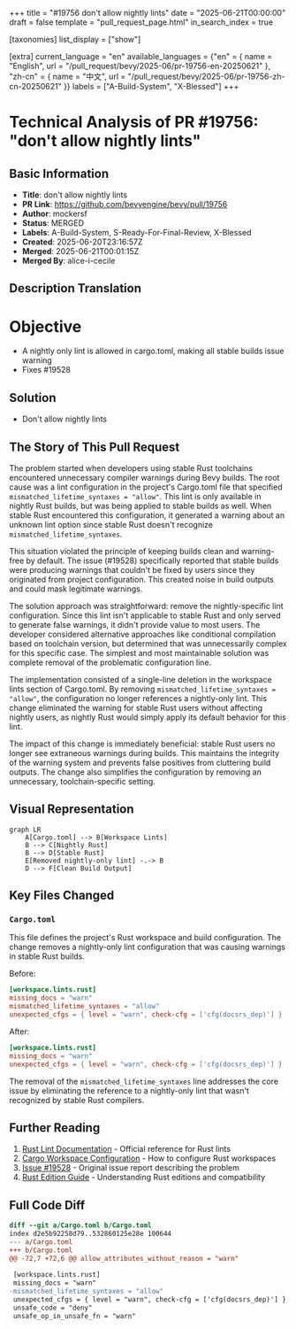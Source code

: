 +++
title = "#19756 don't allow nightly lints"
date = "2025-06-21T00:00:00"
draft = false
template = "pull_request_page.html"
in_search_index = true

[taxonomies]
list_display = ["show"]

[extra]
current_language = "en"
available_languages = {"en" = { name = "English", url = "/pull_request/bevy/2025-06/pr-19756-en-20250621" }, "zh-cn" = { name = "中文", url = "/pull_request/bevy/2025-06/pr-19756-zh-cn-20250621" }}
labels = ["A-Build-System", "X-Blessed"]
+++

# Technical Analysis of PR #19756: "don't allow nightly lints"

## Basic Information
- **Title**: don't allow nightly lints
- **PR Link**: https://github.com/bevyengine/bevy/pull/19756
- **Author**: mockersf
- **Status**: MERGED
- **Labels**: A-Build-System, S-Ready-For-Final-Review, X-Blessed
- **Created**: 2025-06-20T23:16:57Z
- **Merged**: 2025-06-21T00:01:15Z
- **Merged By**: alice-i-cecile

## Description Translation
# Objective

- A nightly only lint is allowed in cargo.toml, making all stable builds issue warning
- Fixes #19528 

## Solution

- Don't allow nightly lints

## The Story of This Pull Request

The problem started when developers using stable Rust toolchains encountered unnecessary compiler warnings during Bevy builds. The root cause was a lint configuration in the project's Cargo.toml file that specified `mismatched_lifetime_syntaxes = "allow"`. This lint is only available in nightly Rust builds, but was being applied to stable builds as well. When stable Rust encountered this configuration, it generated a warning about an unknown lint option since stable Rust doesn't recognize `mismatched_lifetime_syntaxes`.

This situation violated the principle of keeping builds clean and warning-free by default. The issue (#19528) specifically reported that stable builds were producing warnings that couldn't be fixed by users since they originated from project configuration. This created noise in build outputs and could mask legitimate warnings.

The solution approach was straightforward: remove the nightly-specific lint configuration. Since this lint isn't applicable to stable Rust and only served to generate false warnings, it didn't provide value to most users. The developer considered alternative approaches like conditional compilation based on toolchain version, but determined that was unnecessarily complex for this specific case. The simplest and most maintainable solution was complete removal of the problematic configuration line.

The implementation consisted of a single-line deletion in the workspace lints section of Cargo.toml. By removing `mismatched_lifetime_syntaxes = "allow"`, the configuration no longer references a nightly-only lint. This change eliminated the warning for stable Rust users without affecting nightly users, as nightly Rust would simply apply its default behavior for this lint.

The impact of this change is immediately beneficial: stable Rust users no longer see extraneous warnings during builds. This maintains the integrity of the warning system and prevents false positives from cluttering build outputs. The change also simplifies the configuration by removing an unnecessary, toolchain-specific setting.

## Visual Representation

```mermaid
graph LR
    A[Cargo.toml] --> B[Workspace Lints]
    B --> C[Nightly Rust]
    B --> D[Stable Rust]
    E[Removed nightly-only lint] -.-> B
    D --> F[Clean Build Output]
```

## Key Files Changed

### `Cargo.toml`
This file defines the project's Rust workspace and build configuration. The change removes a nightly-only lint configuration that was causing warnings in stable Rust builds.

Before:
```toml
[workspace.lints.rust]
missing_docs = "warn"
mismatched_lifetime_syntaxes = "allow"
unexpected_cfgs = { level = "warn", check-cfg = ['cfg(docsrs_dep)'] }
```

After:
```toml
[workspace.lints.rust]
missing_docs = "warn"
unexpected_cfgs = { level = "warn", check-cfg = ['cfg(docsrs_dep)'] }
```

The removal of the `mismatched_lifetime_syntaxes` line addresses the core issue by eliminating the reference to a nightly-only lint that wasn't recognized by stable Rust compilers.

## Further Reading
1. [Rust Lint Documentation](https://doc.rust-lang.org/rustc/lints/index.html) - Official reference for Rust lints
2. [Cargo Workspace Configuration](https://doc.rust-lang.org/cargo/reference/workspaces.html) - How to configure Rust workspaces
3. [Issue #19528](https://github.com/bevyengine/bevy/issues/19528) - Original issue report describing the problem
4. [Rust Edition Guide](https://doc.rust-lang.org/edition-guide/) - Understanding Rust editions and compatibility

## Full Code Diff
```diff
diff --git a/Cargo.toml b/Cargo.toml
index d2e5b92258d79..532860125e28e 100644
--- a/Cargo.toml
+++ b/Cargo.toml
@@ -72,7 +72,6 @@ allow_attributes_without_reason = "warn"
 
 [workspace.lints.rust]
 missing_docs = "warn"
-mismatched_lifetime_syntaxes = "allow"
 unexpected_cfgs = { level = "warn", check-cfg = ['cfg(docsrs_dep)'] }
 unsafe_code = "deny"
 unsafe_op_in_unsafe_fn = "warn"
```